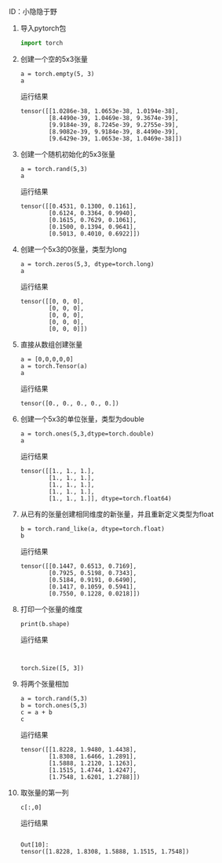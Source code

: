 ID：小隐隐于野

1. 导入pytorch包

   ```python
   import torch
   ```

2. 创建一个空的5x3张量

   ```
   a = torch.empty(5, 3)
   a
   ```

   运行结果

   ```
   tensor([[1.0286e-38, 1.0653e-38, 1.0194e-38],
           [8.4490e-39, 1.0469e-38, 9.3674e-39],
           [9.9184e-39, 8.7245e-39, 9.2755e-39],
           [8.9082e-39, 9.9184e-39, 8.4490e-39],
           [9.6429e-39, 1.0653e-38, 1.0469e-38]])
   ```

   

3. 创建一个随机初始化的5x3张量

   ```
   a = torch.rand(5,3)
   a
   ```

   运行结果

   ```
   tensor([[0.4531, 0.1300, 0.1161],
           [0.6124, 0.3364, 0.9940],
           [0.1615, 0.7629, 0.1061],
           [0.1500, 0.1394, 0.9641],
           [0.5013, 0.4010, 0.6922]])
   ```

   

4. 创建一个5x3的0张量，类型为long

   ```
   a = torch.zeros(5,3, dtype=torch.long)
   a
   ```

   运行结果

   ```
   tensor([[0, 0, 0],
           [0, 0, 0],
           [0, 0, 0],
           [0, 0, 0],
           [0, 0, 0]])
   ```

   

5. 直接从数组创建张量

   ```
   a = [0,0,0,0,0]
   a = torch.Tensor(a)
   a
   ```

   运行结果

   ```
   tensor([0., 0., 0., 0., 0.])
   ```

   

6. 创建一个5x3的单位张量，类型为double

   ```
   a = torch.ones(5,3,dtype=torch.double)
   a
   ```

   运行结果

   ```
   tensor([[1., 1., 1.],
           [1., 1., 1.],
           [1., 1., 1.],
           [1., 1., 1.],
           [1., 1., 1.]], dtype=torch.float64)
   ```

   

7. 从已有的张量创建相同维度的新张量，并且重新定义类型为float

   ```
   b = torch.rand_like(a, dtype=torch.float)
   b
   ```

   运行结果

   ```
   tensor([[0.1447, 0.6513, 0.7169],
           [0.7925, 0.5198, 0.7343],
           [0.5184, 0.9191, 0.6490],
           [0.1417, 0.1059, 0.5941],
           [0.7550, 0.1228, 0.0218]])
   ```

   

8. 打印一个张量的维度

   ```
   print(b.shape)
   ```

   运行结果

   ```
   
   
   torch.Size([5, 3])
   ```

   

9. 将两个张量相加

   ```
   a = torch.rand(5,3)
   b = torch.ones(5,3)
   c = a + b
   c
   ```

   运行结果

   ```
   tensor([[1.8228, 1.9480, 1.4438],
           [1.8308, 1.6466, 1.2891],
           [1.5888, 1.2120, 1.1263],
           [1.1515, 1.4744, 1.4247],
           [1.7548, 1.6201, 1.2788]])
   ```

   

10. 取张量的第一列

    ```
    c[:,0]
    ```

    运行结果

    ```
    
    Out[10]:
    tensor([1.8228, 1.8308, 1.5888, 1.1515, 1.7548])
    ```

    



